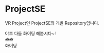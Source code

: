 # ProjectSE
VR Project인 ProjectSE의 개발 Repository입니다. 
<div>야호 다들 화이팅 해봅시다~!</div>
<div><em><s>흐흐</s></em></div>
화이팅
